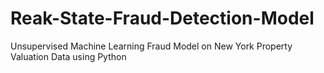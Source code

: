# Reak-State-Fraud-Detection-Model
Unsupervised Machine Learning Fraud Model on New York Property Valuation Data using Python
